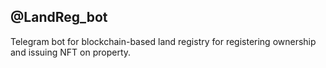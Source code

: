 ## @LandReg_bot

Telegram bot for blockchain-based land registry for registering ownership and issuing NFT on property.
